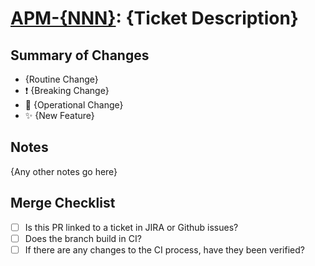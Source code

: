 # [APM-{NNN}](https://jira.digital.nhs.uk/browse/APM-{NNN}): {Ticket Description}

## Summary of Changes
* {Routine Change}
* :exclamation: {Breaking Change}
* :robot: {Operational Change}
* :sparkles: {New Feature}

## Notes
{Any other notes go here}

## Merge Checklist
* [ ] Is this PR linked to a ticket in JIRA or Github issues?
* [ ] Does the branch build in CI?
* [ ] If there are any changes to the CI process, have they been verified?
